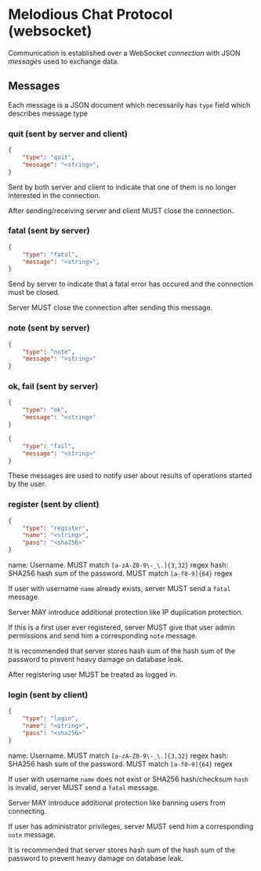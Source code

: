 # Melodious Chat Protocol (websocket)

Communication is established over a WebSocket _connection_ with JSON _messages_ used to exchange data.

## Messages

Each message is a JSON document which necessarily has `type` field which describes message type

### quit (sent by server and client)

```json
{
    "type": "quit",
    "message": "<string>",
}
```

Sent by both server and client to indicate that one of them is no longer interested in the connection.

After sending/receiving server and client MUST close the connection.

### fatal (sent by server)

```json
{
    "type": "fatal",
    "message": "<string>",
}
```

Send by server to indicate that a fatal error has occured and the connection must be closed.

Server MUST close the connection after sending this message.

### note (sent by server)

```json
{
    "type": "note",
    "message": "<string>"
}
```

### ok, fail (sent by server)

```json
{
    "type": "ok",
    "message": "<string>"
}
```

```json
{
    "type": "fail",
    "message": "<string>"
}
```

These messages are used to notify user about results of operations started by the user.

### register (sent by client)

```json
{
    "type": "register",
    "name": "<string>",
    "pass": "<sha256>"
}
```

name: Username. MUST match `[a-zA-Z0-9\-_\.]{3,32}` regex
hash: SHA256 hash sum of the password. MUST match `[a-f0-9]{64}` regex

If user with username `name` already exists, server MUST send a `fatal` message.

Server MAY introduce additional protection like IP duplication protection.

If this is a first user ever registered, server MUST give that user admin permissions and send him a corresponding `note` message.

It is recommended that server stores hash sum of the hash sum of the password to prevent heavy damage on database leak.

After registering user MUST be treated as logged in.

### login (sent by client)

```json
{
    "type": "login",
    "name": "<string>",
    "pass": "<sha256>"
}
```

name: Username. MUST match `[a-zA-Z0-9\-_\.]{3,32}` regex
hash: SHA256 hash sum of the password. MUST match `[a-f0-9]{64}` regex

If user with username `name` does not exist or SHA256 hash/checksum `hash` is invalid, server MUST send a `fatal` message.

Server MAY introduce additional protection like banning users from connecting.

If user has administrator privileges, server MUST send him a corresponding `note` message.

It is recommended that server stores hash sum of the hash sum of the password to prevent heavy damage on database leak.
